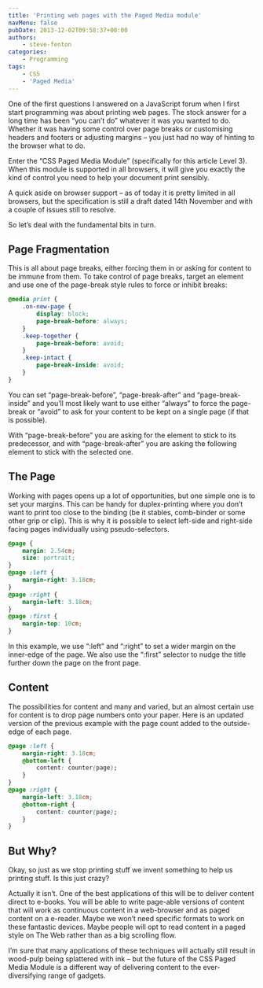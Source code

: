 ```yaml
---
title: 'Printing web pages with the Paged Media module'
navMenu: false
pubDate: 2013-12-02T09:58:37+00:00
authors:
    - steve-fenton
categories:
    - Programming
tags:
    - CSS
    - 'Paged Media'
---
```


One of the first questions I answered on a JavaScript forum when I first start programming was about printing web pages. The stock answer for a long time has been “you can’t do” whatever it was you wanted to do. Whether it was having some control over page breaks or customising headers and footers or adjusting margins – you just had no way of hinting to the browser what to do.

Enter the “CSS Paged Media Module” (specifically for this article Level 3). When this module is supported in all browsers, it will give you exactly the kind of control you need to help your document print sensibly.

A quick aside on browser support – as of today it is pretty limited in all browsers, but the specification is still a draft dated 14th November and with a couple of issues still to resolve.

So let’s deal with the fundamental bits in turn.

## Page Fragmentation

This is all about page breaks, either forcing them in or asking for content to be immune from them. To take control of page breaks, target an element and use one of the page-break style rules to force or inhibit breaks:

```css
@media print {
    .on-new-page {
        display: block;
        page-break-before: always;
    }
    .keep-together {
        page-break-before: avoid;
    }
    .keep-intact {
        page-break-inside: avoid;
    }
}
```

You can set “page-break-before”, “page-break-after” and “page-break-inside” and you’ll most likely want to use either “always” to force the page-break or “avoid” to ask for your content to be kept on a single page (if that is possible).

With “page-break-before” you are asking for the element to stick to its predecessor, and with “page-break-after” you are asking the following element to stick with the selected one.

## The Page

Working with pages opens up a lot of opportunities, but one simple one is to set your margins. This can be handy for duplex-printing where you don’t want to print too close to the binding (be it stables, comb-binder or some other grip or clip). This is why it is possible to select left-side and right-side facing pages individually using pseudo-selectors.

```css
@page {
    margin: 2.54cm;
    size: portrait;
}
@page :left {
    margin-right: 3.18cm;
}
@page :right {
    margin-left: 3.18cm;
}
@page :first {
    margin-top: 10cm;
}
```

In this example, we use “:left” and “:right” to set a wider margin on the inner-edge of the page. We also use the “:first” selector to nudge the title further down the page on the front page.

## Content

The possibilities for content and many and varied, but an almost certain use for content is to drop page numbers onto your paper. Here is an updated version of the previous example with the page count added to the outside-edge of each page.

```css
@page :left {
    margin-right: 3.18cm;
    @bottom-left {
        content: counter(page);
    }
}
@page :right {
    margin-left: 3.18cm;
    @bottom-right {
        content: counter(page);
    }
}
```

## But Why?

Okay, so just as we stop printing stuff we invent something to help us printing stuff. Is this just crazy?

Actually it isn’t. One of the best applications of this will be to deliver content direct to e-books. You will be able to write page-able versions of content that will work as continuous content in a web-browser and as paged content on a e-reader. Maybe we won’t need specific formats to work on these fantastic devices. Maybe people will opt to read content in a paged style on The Web rather than as a big scrolling flow.

I’m sure that many applications of these techniques will actually still result in wood-pulp being splattered with ink – but the future of the CSS Paged Media Module is a different way of delivering content to the ever-diversifying range of gadgets.